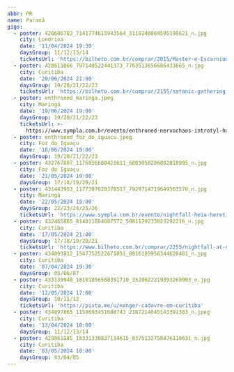 ```yaml
---
abbr: PR
name: Paraná
gigs:
  - poster: 426606783_7141774615943564_3118240064595198621_n.jpg
    city: Londrina
    date: '11/04/2024 19:30'
    daysGroup: 11/12/13/14
    ticketsUrl: 'https://bilheto.com.br/comprar/2015/Master-e-Escarnium'
  - poster: 428611066_797140522441373_7763513656686433665_n.jpg
    city: Curitiba
    date: '20/06/2024 21:00'
    daysGroup: 19/20/21/22/23
    ticketsUrl: 'https://bilheto.com.br/comprar/2155/satanic-gathering'
  - poster: enthroned_maringa.jpeg
    city: Maringá
    date: '19/06/2024 19:00'
    daysGroup: 19/20/21/22/23
    ticketsUrl: >-
      https://www.sympla.com.br/evento/enthroned-nervochaos-introtyl-holder/2372974
  - poster: enthroned_foz_do_iguacu.jpeg
    city: Foz do Iguaçu
    date: '18/06/2024 19:00'
    daysGroup: 19/20/21/22/23
  - poster: 432767887_1176856680423611_6803058206802818995_n.jpg
    city: Foz do Iguaçu
    date: '21/05/2024 19:00'
    daysGroup: 17/18/19/20/21
  - poster: 431443953_1177307620378517_7929714719649563570_n.jpg
    city: Maringá
    date: '22/05/2024 19:00'
    daysGroup: 22/23/24/25/26
    ticketsUrl: 'https://www.sympla.com.br/evento/nightfall-heia-hereticae/2370470'
  - poster: 432465865_814011864087572_5081129233823292216_n.jpg
    city: Curitiba
    date: '17/05/2024 21:00'
    daysGroup: 17/18/19/20/21
    ticketsUrl: 'https://www.bilheto.com.br/comprar/2255/nightfall-at-night-we-prey'
  - poster: 434093812_1547752522671851_8816185956344620481_n.jpg
    city: Curitiba
    date: '07/04/2024 19:30'
    daysGroup: 05/06/07
  - poster: 433139948_18101856568391710_3520622219393269903_n.jpg
    city: Curitiba
    date: '12/05/2024 17:00'
    daysGroup: 10/11/12
    ticketsUrl: 'https://pixta.me/u/manger-cadavre-em-curitiba'
  - poster: 434897865_1158693451688743_2187214045143391383_n.jpeg
    city: Curitiba
    date: '13/04/2024 18:00'
    daysGroup: 11/12/13/14
  - poster: 429861885_18331330837114615_8375132758476110631_n.jpg
    city: Curitiba
    date: '03/05/2024 18:00'
    daysGroup: 03/04/05
---
```


